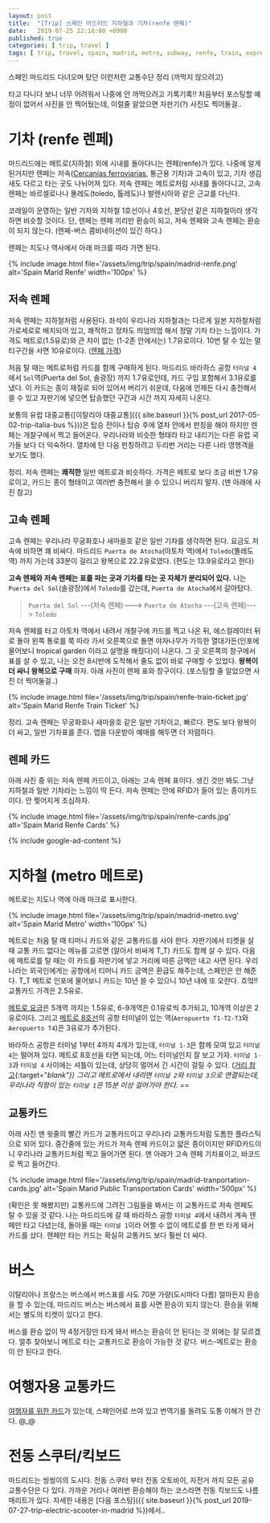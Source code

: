 ```yaml
---
layout: post
title:  "[Trip] 스페인 마드리드 지하철과 기차(renfe 렌페)"
date:   2019-07-25 22:18:00 +0900
published: true
categories: [ trip, travel ]
tags: [ trip, travel, spain, madrid, metro, subway, renfe, train, express, rapid train, railway, bus, electric scooter, escooter, public transportation ]
---
```


스페인 마드리드 다녀오며 탔던 이런저런 교통수단 정리 (까먹지 않으려고)

타고 다니다 보니 너무 어려워서 나중에 안 까먹으려고 기록기록!! 처음부터 포스팅할 예정이 없어서 사진을 안 찍어뒀는데, 이럴줄 알았으면 자판기(?) 사진도 찍어둘걸..


# 기차 (renfe 렌페)

마드리드에는 메트로(지하철) 외에 시내를 돌아다니는 렌페(renfe)가 있다. 나중에 알게 된거지만 렌페는 저속([Cercanías ferroviarias](https://www.crtm.es/billetes-y-tarifas/billetes-y-abonos/cercanias-renfe.aspx?idPestana=3), 통근용 기차)과 고속이 있고, 기차 생김새도 다르고 타는 곳도 나뉘어져 있다. 저속 렌페는 메트로처럼 시내를 돌아다니고, 고속 렌페는 바르셀로나나 똘레도(toledo, 톨레도)나 발렌시아와 같은 근교를 다닌다.

코레일이 운영하는 일반 기차와 지하철 1호선이나 4호선, 분당선 같은 지하철이라 생각하면 비슷할 것이다. 단, 렌페는 렌페 끼리만 환승이 되고, 저속 렌페와 고속 렌페는 환승이 되지 않는다. (렌페-버스 콤비네이션이 있긴 하다.)

렌페는 지도나 역사에서 아래 마크를 따라 가면 된다.

{% include image.html file='/assets/img/trip/spain/madrid-renfe.png' alt='Spain Marid Renfe' width='100px' %}


## 저속 렌페

저속 렌페는 지하철처럼 사용된다. 좌석이 우리나라 지하철과는 다르게 일본 지하철처럼 가로세로로 배치되어 있고, 쾌적하고 정차도 띄엄띄엄 해서 정말 기차 타는 느낌이다. 가격도 메트로(1.5유로)와 큰 차이 없는 (1-2존 안에서는) 1.7유로이다. 10번 탈 수 있는 멀티구간을 사면 10유로이다. ([렌페 가격](https://www.crtm.es/billetes-y-tarifas/billetes-y-abonos/cercanias-renfe.aspx?idPestana=3))

처음 탈 때는 메트로처럼 카드를 함께 구매하게 된다. 마드리드 바라하스 공항 `터미널 4`에서 `Sol`역(Puerta del Sol, 솔광장) 까지 1.7유로인데, 카드 구입 포함해서 3.1유로를 냈다. 이 카드는 종이 재질로 되어 있어서 버리기 쉬운데, 다음에 언제든 다시 충전해서 쓸 수 있고 자판기에 넣으면 탑승했던 구간과 시간 까지 자세히 나온다.

보통의 유럽 대중교통([이탈리아 대중교통]({{ site.baseurl }}{% post_url 2017-05-02-trip-italia-bus %}))은 탑승 전이나 탑승 후에 열차 안에서 펀칭을 해야 하지만 렌페는 개찰구에서 찍고 들어온다. 우리나라와 비슷한 형태라 타고 내리기는 다른 유럽 국가들 보다 더 익숙하다. 열차에 탄 다음 펀칭하려고 두리번 거리는 다른 나라 영행객을 보기도 했다.

정리. 저속 렌페는 **쾌적한** 일반 메트로과 비슷하다. 가격은 메트로 보다 조금 비싼 1.7유로이고, 카드는 종이 형태이고 여러번 충전해서 쓸 수 있으니 버리지 말자. (맨 아래에 사진 참고)


## 고속 렌페

고속 렌페는 우리나라 무궁화호나 새마을호 같은 일반 기차를 생각하면 된다. 요금도 저속에 비하면 꽤 비싸다. 마드리드 `Puerta de Atocha`(아토차 역)에서 `Toledo`(똘레도 역) 까지 가는데 33분이 걸리고 왕복으로 22.2유로였다. (편도는 13.9유로라고 한다)

**고속 렌페와 저속 렌페는 표를 파는 곳과 기차를 타는 곳 자체가 분리되어 있다.** 나는 `Puerta del Sol`(솔광장)에서 `Toledo`를 갔는데, `Puerta de Atocha`에서 갈아탔다.

> `Puerta del Sol` ---(저속 렌페)---> `Puerta de Atocha` ---(고속 렌페)---> `Toledo`

저속 렌페를 타고 아토차 역에서 내려서 개찰구에 카드를 찍고 나온 뒤, 에스컬레이터 뒤로 돌아 왼쪽 통로를 쭉 따라 가서 오른쪽으로 돌면 야자나무가 가득한 열대가든(인포에 물어보니 tropical garden 이라고 설명을 해줬다)이 나온다. 그 곳 오른쪽의 창구에서 표를 살 수 있고, 나는 오전 8시반에 도착해서 줄도 없이 바로 구매할 수 있었다. **왕복이 더 싸니 왕복으로 구매** 하자. 아래 사진이 렌페 표와 창구이다. (포스팅할 줄 알았으면 사진 더 찍어둘걸..)

{% include image.html file='/assets/img/trip/spain/renfe-train-ticket.jpg' alt='Spain Marid Renfe Train Ticket' %}

정리. 고속 렌페는 무궁화호나 새마을호 같은 일반 기차이고, 빠르다. 편도 보다 왕복이 더 싸고, 일반 기차표를 준다. 앱을 다운받아 예매를 해두면 더 저렴하다.


## 렌페 카드

아래 사진 중 위는 저속 렌페 카드이고, 아래는 고속 렌페 표이다. 생긴 것만 봐도 그냥 지하철과 일반 기차라는 느낌이 딱 든다. 저속 렌페는 안에 RFID가 들어 있는 종이카드이다. 안 찢어지게 조심하자.

{% include image.html file='/assets/img/trip/spain/renfe-cards.jpg' alt='Spain Marid Renfe Cards' %}

{% include google-ad-content %}


# 지하철 (metro 메트로)

메트로는 지도나 역에 아래 마크로 표시한다.

{% include image.html file='/assets/img/trip/spain/madrid-metro.svg' alt='Spain Marid Metro' width='100px' %}

메트로는 처음 탈 때 티머니 카드와 같은 교통카드를 사야 한다. 자판기에서 티켓을 살 때 교통 카드 없다는 메뉴를 고르면 (알아서 비싸게 T_T) 카드도 함께 살 수 있다. 다음에 메트로를 탈 때는 이 카드를 자판기에 넣고 거리에 따른 금액만 내고 사면 된다. 우리나라는 외국인에게는 공항에서 티머니 카드 금액은 환급도 해주는데, 스페인은 안 해준다. T_T 메트로 인포에 물어보니 카드는 10년 쓸 수 있으니 10년 내에 또 오란다. 흐엌!! 교통카드 가격은 2.5유로.

[메트로 요금](https://www.crtm.es/billetes-y-tarifas/billetes-y-abonos/metro.aspx?idPestana=3)은 5개역 까지는 1.5유로, 6-9개역은 0.1유로씩 추가되고, 10개역 이상은 2유로이다. 그리고 [메트로 8호선](https://www.crtm.es/tu-transporte-publico/metro/lineas/4__8___.aspx)의 공항 터미널이 있는 역(`Aeropuerto T1-T2-T3`와 `Aeropuerto T4`)은 3유로가 추가된다.

바라하스 공항은 터미널 1부터 4까지 4개가 있는데, `터미널 1-3`은 함께 모여 있고 `터미널 4`는 떨어져 있다. 메트로 8호선을 타면 되는데, 어느 터미널인지 잘 보고 가자. `터미널 1-3`과 `터미널 4` 사이에는 셔틀이 있는데, 상당히 멀어서 긴 시간이 걸릴 수 있다. ([거리 참고](https://goo.gl/maps/VMp8exDvkXLigBkQ8){:target="_blank"}) 그리고 메트로에서 내리면 `터미널 2`와 `터미널 3`으로 연결되는데, 우리나라 직항이 있는 `터미널 1`은 15분 이상 걸어가야 한다. =_=


## 교통카드

아래 사진 맨 윗줄의 빨간 카드가 교통카드이고 우리나라 교통카드처럼 도톰한 플라스틱으로 되어 있다. 중간줄에 있는 카드가 저속 렌페 카드이고 얇은 종이이지만 RFID카드이니 우리나라 교통카드처럼 찍고 들어가면 된다. 맨 아래가 고속 렌페 기차표이고, 바코드로 찍고 들어간다.

{% include image.html file='/assets/img/trip/spain/madrid-tranportation-cards.jpg' alt='Spain Marid Public Transportation Cards' width='500px' %}

(확인은 못 해봤지만) 교통카드에 그려진 그림들을 봐서는 이 교통카드로 저속 렌페도 탈 수 있을 것 같다. 나는 마드리드에 갈 때 바라하스 공항 `터미널 4`에서 내려서 계속 렌페만 타고 다녔는데, 돌아올 때는 `터미널 1`이라 어쩔 수 없이 메트로를 한 번 타게 돼서 카드를 샀다. 렌페만 타는 카드는 확실히 교통카드 보다 훨씬 더 싸다.


# 버스

이탈리아나 프랑스는 버스에서 버스표를 사도 70분 가량(도시마다 다름) 얼마든지 환승을 할 수 있는데, 마드리드 버스는 버스에서 표를 사면 환승이 되지 않는다. 환승을 위해서는 별도의 티켓이 있다고 한다.

버스를 환승 없이 딱 4정거장만 타게 돼서 버스는 환승이 안 된다는 것 외에는 잘 모르겠다. 얼추 찾아보니 메트로 타는 교통카드로 환승이 가능한 것 같다. 버스-메트로는 환승이 안 된다고 한다.


# 여행자용 교통카드

[여행자를 위한 카드](https://www.crtm.es/billetes-y-tarifas/otras-tarjetas/turistica.aspx)가 있는데, 스페인어로 쓰여 있고 번역기를 돌려도 도통 이해가 안 간다. @_@


# 전동 스쿠터/킥보드

마드리드는 씽씽이의 도시다. 전동 스쿠터 부터 전동 오토바이, 자전거 까지 모든 공유 교통수단은 다 있다. 가까운 거리나 여러번 환승해야 하는 코스라면 전동 킥보드도 나름 매리트가 있다. 자세한 내용은 [다음 포스팅]({{ site.baseurl }}{% post_url 2019-07-27-trip-electric-scooter-in-madrid %})에서..
